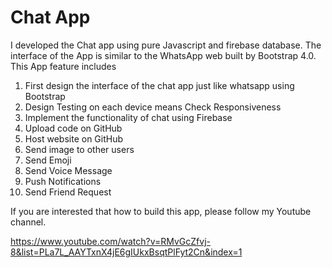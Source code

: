 # Chat App

I developed the Chat app using pure Javascript and firebase database. The interface of the App is similar to the WhatsApp web built by Bootstrap 4.0. This App feature includes

1. First design the interface of the chat app just like whatsapp using Bootstrap 
2. Design Testing on each device means Check Responsiveness 
3. Implement the functionality of chat using Firebase 
4. Upload code on GitHub 
5. Host website on GitHub 
6. Send image to other users 
7. Send Emoji 
8. Send Voice Message 
9. Push Notifications 
10. Send Friend Request

If you are interested that how to build this app, please follow my Youtube channel.

https://www.youtube.com/watch?v=RMvGcZfvj-8&list=PLa7L_AAYTxnX4jE6gIUkxBsqtPlFyt2Cn&index=1


